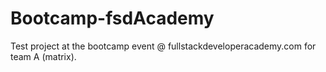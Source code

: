 # Bootcamp-fsdAcademy
Test project at the bootcamp event @ fullstackdeveloperacademy.com for team A (matrix).
